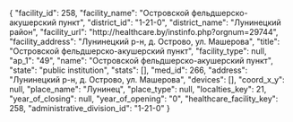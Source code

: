 {
    "facility_id": 258,
    "facility_name": "Островской фельдшерско-акушерский пункт",
    "district_id": "1-21-0",
    "district_name": "Лунинецкий район",
    "facility_url": "http:\/\/healthcare.by\/instinfo.php?orgnum=29744",
    "facility_address": "Лунинецкий р-н, д. Острово, ул. Машерова",
    "title": "Островской фельдшерско-акушерский пункт",
    "facility_type": null,
    "ap_1": "49",
    "name": "Островской фельдшерско-акушерский пункт",
    "state": "public institution",
    "stats": [],
    "med_id": 266,
    "address": "Лунинецкий р-н, д. Острово, ул. Машерова",
    "devices": [],
    "coord_x_y": null,
    "place_name": "Лунинец",
    "place_type": null,
    "localties_key": 21,
    "year_of_closing": null,
    "year_of_opening": "0",
    "healthcare_facility_key": 258,
    "administrative_division_id": "1-21-0"
}